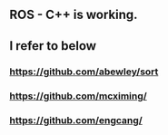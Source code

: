 ## ROS - C++ is working. 
## I refer to below
### https://github.com/abewley/sort
### https://github.com/mcximing/
### https://github.com/engcang/

